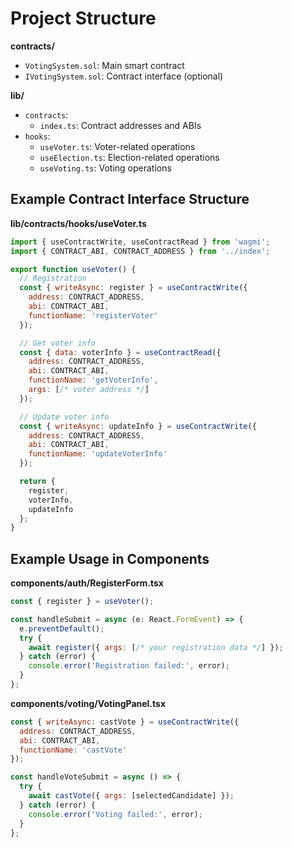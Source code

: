 # Project Structure

**contracts/**
  - `VotingSystem.sol`: Main smart contract
  - `IVotingSystem.sol`: Contract interface (optional)

**lib/**
  - `contracts`:
    - `index.ts`: Contract addresses and ABIs
  - `hooks`:
    - `useVoter.ts`: Voter-related operations
    - `useElection.ts`: Election-related operations
    - `useVoting.ts`: Voting operations

## Example Contract Interface Structure

**lib/contracts/hooks/useVoter.ts**
```javascript
import { useContractWrite, useContractRead } from 'wagmi';
import { CONTRACT_ABI, CONTRACT_ADDRESS } from '../index';

export function useVoter() {
  // Registration
  const { writeAsync: register } = useContractWrite({
    address: CONTRACT_ADDRESS,
    abi: CONTRACT_ABI,
    functionName: 'registerVoter'
  });

  // Get voter info
  const { data: voterInfo } = useContractRead({
    address: CONTRACT_ADDRESS,
    abi: CONTRACT_ABI,
    functionName: 'getVoterInfo',
    args: [/* voter address */]
  });

  // Update voter info
  const { writeAsync: updateInfo } = useContractWrite({
    address: CONTRACT_ADDRESS,
    abi: CONTRACT_ABI,
    functionName: 'updateVoterInfo'
  });

  return {
    register,
    voterInfo,
    updateInfo
  };
}
```

## Example Usage in Components
**components/auth/RegisterForm.tsx**

```Javascript
const { register } = useVoter();

const handleSubmit = async (e: React.FormEvent) => {
  e.preventDefault();
  try {
    await register({ args: [/* your registration data */] });
  } catch (error) {
    console.error('Registration failed:', error);
  }
};
```

**components/voting/VotingPanel.tsx**

```Javascript
const { writeAsync: castVote } = useContractWrite({
  address: CONTRACT_ADDRESS,
  abi: CONTRACT_ABI,
  functionName: 'castVote'
});

const handleVoteSubmit = async () => {
  try {
    await castVote({ args: [selectedCandidate] });
  } catch (error) {
    console.error('Voting failed:', error);
  }
};
```
